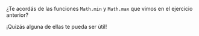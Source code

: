 ¿Te acordás de las funciones `Math.min` y `Math.max` que vimos en el ejercicio anterior?

¡Quizás alguna de ellas te pueda ser útil!